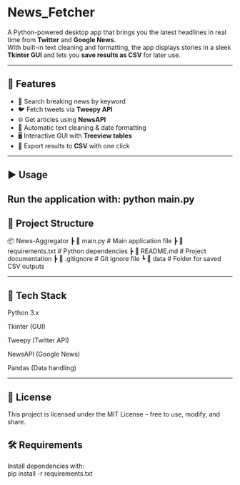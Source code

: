 # News_Fetcher
A Python-powered desktop app that brings you the latest headlines in real time from **Twitter** and **Google News**.  
With built-in text cleaning and formatting, the app displays stories in a sleek **Tkinter GUI** and lets you **save results as CSV** for later use.  

---

## 🚀 Features
- 🔎 Search breaking news by keyword  
- 🐦 Fetch tweets via **Tweepy API**  
- 🌐 Get articles using **NewsAPI**  
- 🧹 Automatic text cleaning & date formatting  
- 🖥 Interactive GUI with **Treeview tables**  
- 💾 Export results to **CSV** with one click  

---
## ▶️ Usage
Run the application with:
python main.py
---

## 📂 Project Structure

📦 News-Aggregator
┣ 📜 main.py # Main application file
┣ 📜 requirements.txt # Python dependencies
┣ 📜 README.md # Project documentation
┣ 📜 .gitignore # Git ignore file
┗ 📂 data # Folder for saved CSV outputs

---

## 📌 Tech Stack

Python 3.x

Tkinter (GUI)

Tweepy (Twitter API)

NewsAPI (Google News)

Pandas (Data handling)

---

## 📄 License
This project is licensed under the MIT License – free to use, modify, and share.

## 🛠 Requirements
Install dependencies with:  
pip install -r requirements.txt

```bash


